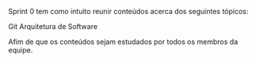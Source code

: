 Sprint 0 tem como intuito reunir conteúdos acerca dos seguintes tópicos:

Git 
Arquitetura de Software

Afim de que os conteúdos sejam estudados por todos os membros da equipe.